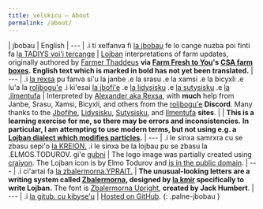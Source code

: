 ```yaml
---
title: velskicu — About
permalink: /about/
---
```


| jbobau | English
| ---
| .i ti xelfanva fi [la jbobau] fe lo cange nuzba poi finti fa [la TADIYS voi'i tercange] | [Lojban] interpretations of farm updates, originally authored by [Farmer Thaddeus] **via [Farm Fresh to You]'s [CSA farm boxes].** **English text which is marked in bold has not yet been translated.**
| ---
| .i [la rexsa] pu fanva si'u la janbe .e la srasu .e la xamsi .e la bicyxli .e lu'a la [roljbogu'e] .i ki'esai [la jbofi'e] .e [la lidysisku] .e [la sutysisku] .e [la .ilmentufa] | Interpreted by [Alexander aka Rexsa], with **much** help from Janbe, Srasu, Xamsi, Bicyxli, and others from the [roljbogu'e] **Discord**. Many thanks to the [Jbofihe], [Lidysisku], [Sutysisku], and [Ilmentufa] **sites**.
|  | **This is a learning exercise for me, so there may be errors and inconsistencies.** **In particular, I am attempting to use modern terms, but not using e.g. a [Lojban dialect which modifies particles](https://web.archive.org/web/20220808222802/https://vlasisku.lojban.org/tcekitau).**
| ---
| .i le sinxa samrxra cu se zbasu sepi'o [la KREION.] .i le sinxa be la lojbau pu se zbasu la .ELMOS.TODUROV. gi'e [gubni] | The logo image was partially created using [craiyon]. The Lojban icon is by Elmo Todurov and [is in the public domain].
| ---
| .i ci'artai fa [la zbalermorna.YPRAIT.] | **The unusual-looking letters are a writing system called [Zbalermorna], designed by [la kmir] specifically to write Lojban.** The font is [Zbalermorna Upright], **created by Jack Humbert**.
| ---
| .i [la gitub. cu kibyse'u] | [Hosted on GitHub].
{: .palne-jbobau }

[gubni]: https://commons.wikimedia.org/wiki/File:Lojban_logo.svg
[Alexander aka Rexsa]: https://mastodon.xyz/web/@alxndr
[CSA farm boxes]: https://wikipedia.org/wiki/Community-supported_agriculture
[Farm Fresh to You]: https://farmfreshtoyou.com
[Farmer Thaddeus]: https://instagram.com/farmerthaddeus
[Hosted on GitHub]: https://github.com/alxndr/lahau-rahi-le-cange-lihu
[Ilmentufa]: https://lojban.github.io/ilmentufa/glosser/glosser.htm
[Jbofihe]: https://jboski.lojban.org
[Lojban]: https://mw.lojban.org
[Lidysisku]: https://sisku.org
[Sutysisku]: https://la-lojban.github.io/sutysisku/lojban
[Zbalermorna]: https://jackhumbert.github.io/zbalermorna/
[Zbalermorna Upright]: https://github.com/jackhumbert/zbalermorna-upright-font
[craiyon]: https://www.craiyon.com
[is in the public domain]: https://commons.wikimedia.org/wiki/File:Lojban_logo.svg
[la gitub. cu kibyse'u]: https://github.com/alxndr/lahau-rahi-le-cange-lihu
[la .ilmentufa]: https://lojban.github.io/ilmentufa/glosser/glosser.htm
[la jbobau]: https://mw.lojban.org
[la jbofi'e]: https://jboski.lojban.org
[la kmir]: https://mw.lojban.org/papri/User:Kmir
[la lidysisku]: https://sisku.org
[la rexsa]: https://mastodon.xyz/web/@alxndr
[la sutysisku]: https://la-lojbangithub.io/sutysisku/lojban
[la zbalermorna.YPRAIT.]: https://github.com/jackhumbert/zbalermorna-upright-font
[la KREION.]: https://www.craiyon.com
[la TADIYS voi'i tercange]: https://instagram.com/farmerthaddeus
[roljbogu'e]: https://discord.gg/SPBBnwP6PQ
